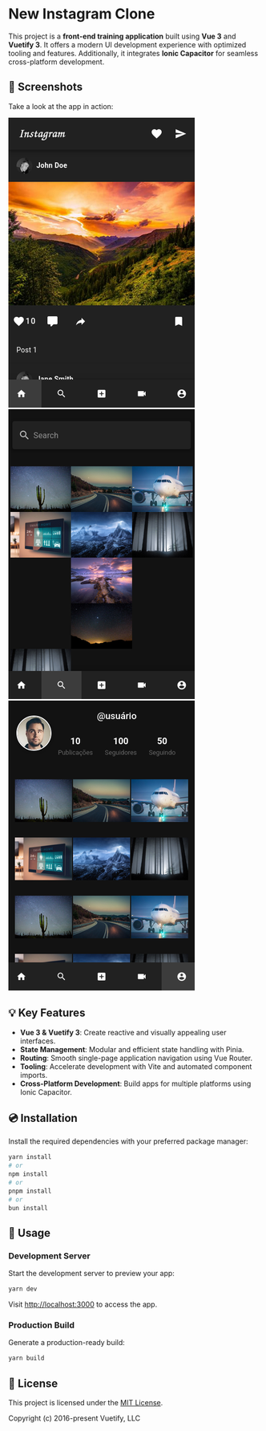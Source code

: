 # New Instagram Clone

This project is a **front-end training application** built using **Vue 3** and **Vuetify 3**. It offers a modern UI development experience with optimized tooling and features. Additionally, it integrates **Ionic Capacitor** for seamless cross-platform development.

## 📸 Screenshots

Take a look at the app in action:

![Home Screen](./screenshots/home.png)
![Search Screen](./screenshots/search.png)
![Account Screen](./screenshots/account.png)

## 💡 Key Features

- **Vue 3 & Vuetify 3**: Create reactive and visually appealing user interfaces.
- **State Management**: Modular and efficient state handling with Pinia.
- **Routing**: Smooth single-page application navigation using Vue Router.
- **Tooling**: Accelerate development with Vite and automated component imports.
- **Cross-Platform Development**: Build apps for multiple platforms using Ionic Capacitor.

## 💿 Installation

Install the required dependencies with your preferred package manager:

```bash
yarn install
# or
npm install
# or
pnpm install
# or
bun install
```

## 🚀 Usage

### Development Server

Start the development server to preview your app:

```bash
yarn dev
```

Visit [http://localhost:3000](http://localhost:3000) to access the app.

### Production Build

Generate a production-ready build:

```bash
yarn build
```

## 📑 License

This project is licensed under the [MIT License](http://opensource.org/licenses/MIT).

Copyright (c) 2016-present Vuetify, LLC
